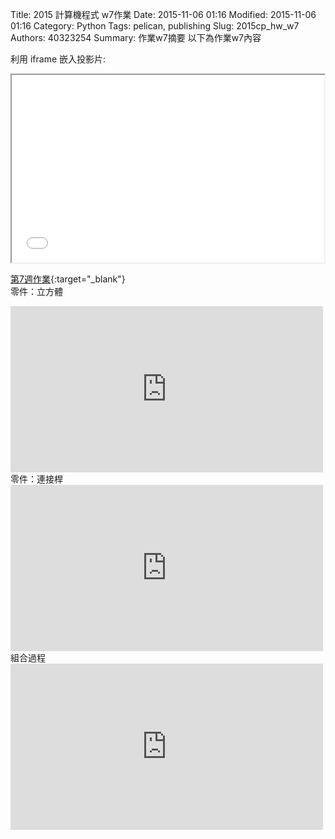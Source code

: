 Title: 2015 計算機程式 w7作業
Date: 2015-11-06 01:16
Modified: 2015-11-06 01:16
Category: Python
Tags: pelican, publishing
Slug: 2015cp_hw_w7
Authors: 40323254
Summary: 作業w7摘要
以下為作業w7內容

利用 iframe 嵌入投影片:

<iframe src="simplest5.html" width="500" height="300"></iframe>

[第7週作業](simplest5.html){:target="_blank"}
<br/>
零件：立方體

<iframe src="https://player.vimeo.com/video/151621632" width="500" height="266" frameborder="0" webkitallowfullscreen mozallowfullscreen allowfullscreen></iframe>  
<br/>
零件：連接桿

<iframe src="https://player.vimeo.com/video/151621631" width="500" height="266" frameborder="0" webkitallowfullscreen mozallowfullscreen allowfullscreen></iframe>  
<br/>
組合過程

<iframe src="https://player.vimeo.com/video/151621630" width="500" height="266" frameborder="0" webkitallowfullscreen mozallowfullscreen allowfullscreen></iframe>  
